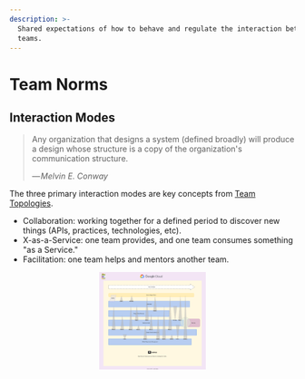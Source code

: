```yaml
---
description: >-
  Shared expectations of how to behave and regulate the interaction between
  teams.
---
```


# Team Norms

## Interaction Modes

> Any organization that designs a system (defined broadly) will produce a design whose structure is a copy of the organization's communication structure.
>
> — _Melvin E. Conway_

The three primary interaction modes are key concepts from [Team Topologies](https://teamtopologies.com/key-concepts).&#x20;

* Collaboration: working together for a defined period to discover new things (APIs, practices, technologies, etc).
* X-as-a-Service: one team provides, and one team consumes something "as a Service."
* Facilitation: one team helps and mentors another team.

<div align="center">

<figure><img src="../../.gitbook/assets/google-cloud-platform-team-topologies.svg" alt="" width="188"><figcaption></figcaption></figure>

</div>
